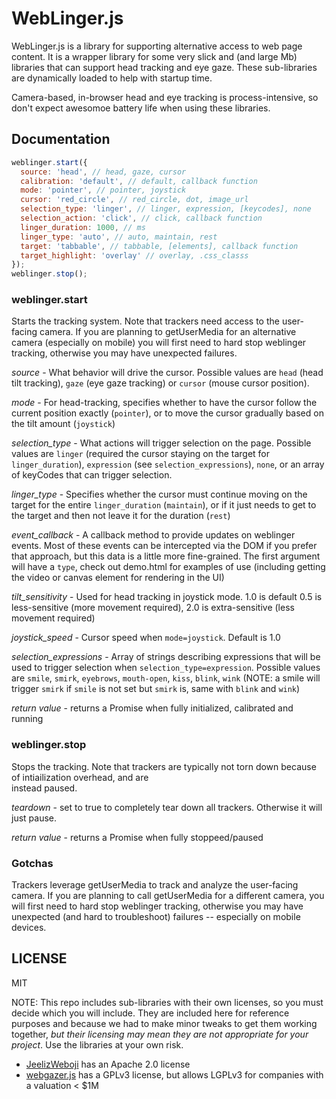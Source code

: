 # WebLinger.js
WebLinger.js is a library for supporting alternative
access to web page content. It is a wrapper library for
some very slick and (and large Mb) libraries that can
support head tracking and eye gaze. These sub-libraries
are dynamically loaded to help with startup time.

Camera-based, in-browser head and eye tracking is
process-intensive, so don't expect awesomoe battery
life when using these libraries.

## Documentation
```js
weblinger.start({
  source: 'head', // head, gaze, cursor
  calibration: 'default', // default, callback function
  mode: 'pointer', // pointer, joystick
  cursor: 'red_circle', // red_circle, dot, image_url
  selection_type: 'linger', // linger, expression, [keycodes], none
  selection_action: 'click', // click, callback function
  linger_duration: 1000, // ms
  linger_type: 'auto', // auto, maintain, rest
  target: 'tabbable', // tabbable, [elements], callback function
  target_highlight: 'overlay' // overlay, .css_classs
});
weblinger.stop();
```
### weblinger.start
Starts the tracking system. Note that trackers need access
to the user-facing camera. If you are planning to 
getUserMedia for an alternative camera (especially on 
mobile) you will first need to hard stop weblinger
tracking, otherwise you may have unexpected failures.

*source* - What behavior will drive the cursor. Possible
values are `head` (head tilt tracking), `gaze` (eye
gaze tracking)  or `cursor` (mouse cursor position).

*mode* - For head-tracking, specifies whether to have 
the cursor follow the current position exactly (`pointer`),
or to move the cursor gradually based on the tilt 
amount (`joystick`)

*selection_type* - What actions will trigger selection
on the page. Possible values are `linger` (required the
cursor staying on the target for `linger_duration`), 
`expression` (see `selection_expressions`), `none`,
or an array of keyCodes that can trigger selection.

*linger_type* - Specifies whether the cursor must
continue moving on the target for the entire `linger_duration`
(`maintain`), or if it just needs to get to the target
and then not leave it for the duration (`rest`)

*event_callback* - A callback method to provide 
updates on weblinger events. Most of these events can
be intercepted via the DOM if you prefer that approach,
but this data is a little more fine-grained. The first
argument will have a `type`, check out demo.html for
examples of use (including getting the video or canvas
element for rendering in the UI)

*tilt_sensitivity* - Used for head tracking in joystick
mode. 1.0 is default 0.5 is less-sensitive (more movement
required), 2.0 is
extra-sensitive (less movement required)

*joystick_speed* - Cursor speed when `mode=joystick`. Default
is 1.0

*selection_expressions* - Array of strings describing
expressions that will be used to trigger selection
when `selection_type=expression`. Possible values are
`smile`, `smirk`, `eyebrows`, `mouth-open`, `kiss`,
`blink`, `wink` (NOTE: a smile will trigger `smirk`
if `smile` is not set but `smirk` is, same with
`blink` and `wink`)

*return value*  - returns a Promise when fully initialized,
calibrated and running

### weblinger.stop
Stops the tracking. Note that trackers are typically not 
torn down because of intiailization overhead, and are  
instead paused.

*teardown* - set to true to completely tear down all trackers.
Otherwise it will just pause.

*return value*  - returns a Promise when fully stoppeed/paused

### Gotchas
Trackers leverage getUserMedia to track and analyze the
user-facing camera. If you are planning to call
getUserMedia for a different camera, you will first need
to hard stop weblinger tracking, otherwise you may
have unexpected (and hard to troubleshoot) failures -- 
especially on mobile devices.

## LICENSE

MIT

NOTE: This repo includes sub-libraries with their own 
licenses, so you must decide which you will include. They
are included here for reference purposes and because we had
to make minor tweaks to get them working together,
*but their licensing may mean they are not appropriate for your project*. Use the libraries
at your own risk.

- [JeelizWeboji](https://github.com/jeeliz/jeelizWeboji) has an Apache 2.0 license
- [webgazer.js](https://github.com/brownhci/WebGazer) has a GPLv3 license, but allows LGPLv3 for companies with a valuation < $1M